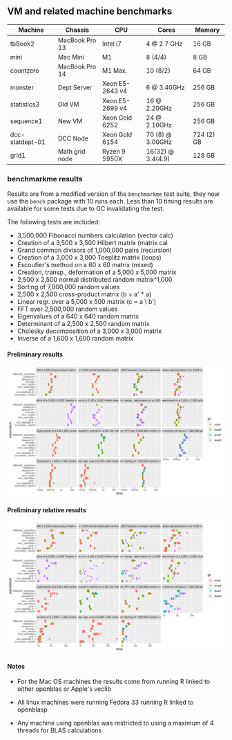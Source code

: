 ## VM and related machine benchmarks


| Machine         | Chassis              | CPU             | Cores             | Memory       |
|-----------------|----------------------|-----------------|-------------------|--------------|
| tbBook2         | MacBook Pro 13       | Intel i7        | 4 @ 2.7 GHz       | 16 GB        |
| mini            | Mac Mini             | M1              | 8 (4/4)           | 8 GB         |
| countzero       | MacBook Pro 14       | M1 Max.         | 10 (8/2)          | 64 GB        |
| monster         | Dept Server          | Xeon E5-2643 v4 | 6 @ 3.40GHz       | 256 GB       |
| statistics3     | Old VM               | Xeon E5-2699 v4 | 16 @ 2.20GHz      | 256 GB       |
| sequence1       | New VM               | Xeon Gold 6252  | 24 @ 2.10GHz      | 256 GB       |
| dcc-statdept-01 | DCC Node             | Xeon Gold 6154  | 70 (8) @ 3.00GHz  | 724 (2) GB   |
| grid1           | Math grid node       | Ryzen 9 5950X   | 16(32) @ 3.4(4.9) | 128 GB       |

### benchmarkme results

Results are from a modified version of the `benchmarkme` test suite, they now use the `bench` package with 10 runs each. Less than 10 timing results are available for some tests due to GC invalidating the test.

The following tests are included:
* 3,500,000 Fibonacci numbers calculation (vector calc)
* Creation of a 3,500 x 3,500 Hilbert matrix (matrix cal
* Grand common divisors of 1,000,000 pairs (recursion)
* Creation of a 3,000 x 3,000 Toeplitz matrix (loops)
* Escoufier's method on a 60 x 60 matrix (mixed)
* Creation, transp., deformation of a 5,000 x 5,000 matrix
* 2,500 x 2,500 normal distributed random matrix^1,000
* Sorting of 7,000,000 random values
* 2,500 x 2,500 cross-product matrix (b = a' * a)
* Linear regr. over a 5,000 x 500 matrix (c = a \\ b')
* FFT over 2,500,000 random values
* Eigenvalues of a 640 x 640 random matrix
* Determinant of a 2,500 x 2,500 random matrix
* Cholesky decomposition of a 3,000 x 3,000 matrix
* Inverse of a 1,600 x 1,600 random matrix


#### Preliminary results

![](benchmarkme_prelim.png)

#### Preliminary relative results

![](benchmarkme_prelim_rel.png)


#### Notes

* For the Mac OS machines the results come from running R linked to either openblas or Apple's veclib

* All linux machines were running Fedora 33 running R linked to openblasp

* Any machine using openblas was restricted to using a maximum of 4 threads for BLAS calculations
